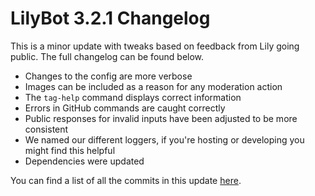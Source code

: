 # LilyBot 3.2.1 Changelog

This is a minor update with tweaks based on feedback from Lily going public.
The full changelog can be found below.

* Changes to the config are more verbose
* Images can be included as a reason for any moderation action
* The `tag-help` command displays correct information
* Errors in GitHub commands are caught correctly
* Public responses for invalid inputs have been adjusted to be more consistent
* We named our different loggers, if you're hosting or developing you might find this helpful
* Dependencies were updated

You can find a list of all the commits in this update
[here](https://github.com/hyacinthbots/LilyBot/compare/v3.2.0...v3.2.1).

